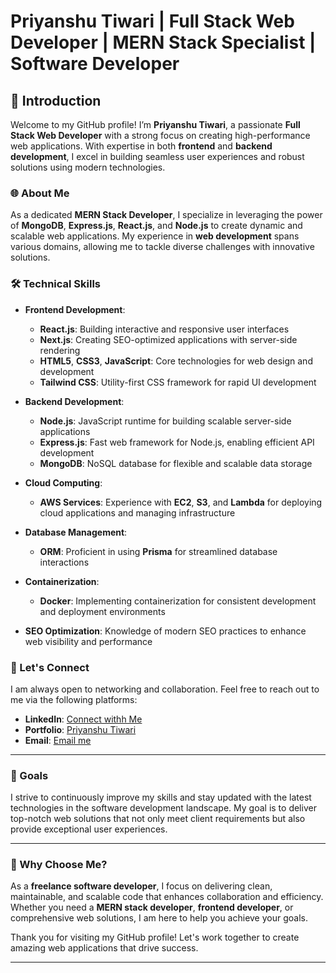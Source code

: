 
# Priyanshu Tiwari | Full Stack Web Developer | MERN Stack Specialist | Software Developer

## 👋 Introduction

Welcome to my GitHub profile! I’m **Priyanshu Tiwari**, a passionate **Full Stack Web Developer** with a strong focus on creating high-performance web applications. With expertise in both **frontend** and **backend development**, I excel in building seamless user experiences and robust solutions using modern technologies.

### 🌐 About Me

As a dedicated **MERN Stack Developer**, I specialize in leveraging the power of **MongoDB**, **Express.js**, **React.js**, and **Node.js** to create dynamic and scalable web applications. My experience in **web development** spans various domains, allowing me to tackle diverse challenges with innovative solutions.

### 🛠️ Technical Skills

- **Frontend Development**:
  - **React.js**: Building interactive and responsive user interfaces
  - **Next.js**: Creating SEO-optimized applications with server-side rendering
  - **HTML5**, **CSS3**, **JavaScript**: Core technologies for web design and development
  - **Tailwind CSS**: Utility-first CSS framework for rapid UI development

- **Backend Development**:
  - **Node.js**: JavaScript runtime for building scalable server-side applications
  - **Express.js**: Fast web framework for Node.js, enabling efficient API development
  - **MongoDB**: NoSQL database for flexible and scalable data storage

- **Cloud Computing**:
  - **AWS Services**: Experience with **EC2**, **S3**, and **Lambda** for deploying cloud applications and managing infrastructure

- **Database Management**:
  - **ORM**: Proficient in using **Prisma** for streamlined database interactions

- **Containerization**:
  - **Docker**: Implementing containerization for consistent development and deployment environments

- **SEO Optimization**: Knowledge of modern SEO practices to enhance web visibility and performance

### 🤝 Let's Connect

I am always open to networking and collaboration. Feel free to reach out to me via the following platforms:

- **LinkedIn**: [Connect withh Me](https://www.linkedin.com/in/iampriyanshu29/)
- **Portfolio**: [Priyanshu Tiwari](https://www.priyanshutiwari.me/)
- **Email**: [Email me](mailto:iampriyanshu2901@hotmail.com)

---

### 🚀 Goals

I strive to continuously improve my skills and stay updated with the latest technologies in the software development landscape. My goal is to deliver top-notch web solutions that not only meet client requirements but also provide exceptional user experiences.

---

### 🌟 Why Choose Me?

As a **freelance software developer**, I focus on delivering clean, maintainable, and scalable code that enhances collaboration and efficiency. Whether you need a **MERN stack developer**, **frontend developer**, or comprehensive web solutions, I am here to help you achieve your goals.

Thank you for visiting my GitHub profile! Let's work together to create amazing web applications that drive success.

---
